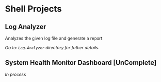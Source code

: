 # Shell Projects

## Log Analyzer
Analyzes the given log file and generate a report

*Go to: `Log-Analyzer` directory for futher details.*


## System Health Monitor Dashboard [UnComplete]
_In process_
